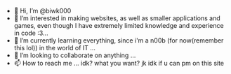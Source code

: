 - 👋 Hi, I’m @biwk000
- 👀 I’m interested in making websites, as well as smaller applications and games, even though I have extremely limited knowledge and experience in code :3...
- 🌱 I’m currently learning everything, since i'm a n00b (for now(remember this lol)) in the world of IT ...
- 💞️ I’m looking to collaborate on anything ...
- 📫 How to reach me ... idk? what you want? jk idk if u can pm on this site

<!---
biwk000/biwk000 is a ✨ special ✨ repository because its `README.md` (this file) appears on your GitHub profile.
You can click the Preview link to take a look at your changes.
--->
